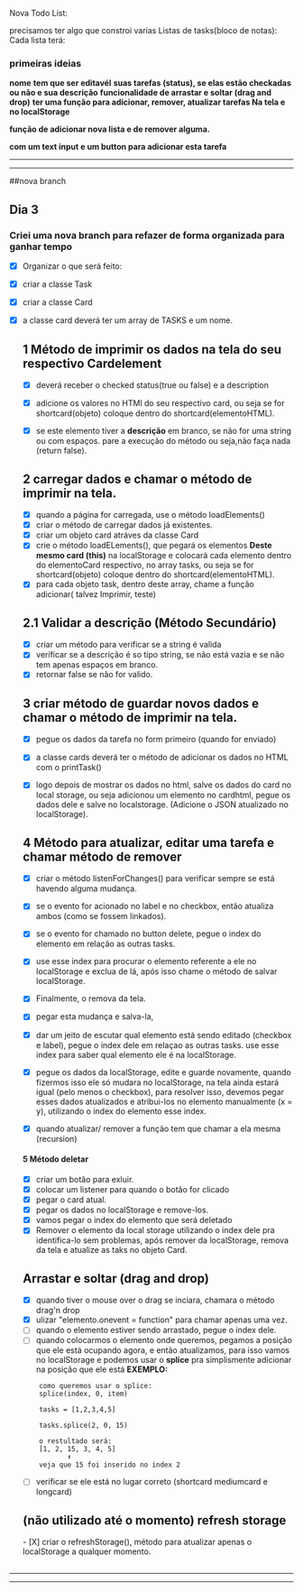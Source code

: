 Nova Todo List:

precisamos ter algo que constroi varias Listas de tasks(bloco de notas):
Cada lista terá:

<h3>primeiras ideias</h3>

**nome**
**tem que ser editavél**
**suas tarefas (status), se elas estão checkadas ou não e sua descrição**
**funcionalidade de arrastar e soltar (drag and drop)**
**ter uma função para adicionar, remover, atualizar tarefas Na tela e no localStorage** 

**função de adicionar nova lista e de remover alguma.**


**com um text input e um button para adicionar esta tarefa**

<hr>
<hr>

##nova branch

## Dia 3

<h3>Criei uma nova branch para refazer de forma organizada para ganhar tempo </h3>

    

- [X] Organizar o que será feito:
- [X] criar a classe Task
- [X] criar a classe Card
- [X] a classe card deverá ter um array de TASKS e um nome.

    

    <h2>1 Método de imprimir os dados na tela do seu respectivo Cardelement</h2>

    - [X] deverá receber o checked status(true ou false) e a description
    - [X] adicione os valores no HTMl do seu respectivo card, ou seja se for shortcard(objeto) coloque dentro do shortcard(elementoHTML).
    - [X] se este elemento tiver a **descrição** em branco, se não for uma string ou com espaços. pare a execução do método ou seja,não faça nada (return false).



    <h2> 2 carregar dados  e chamar o método de imprimir na tela.</h2>

    - [X] quando a página for carregada, use o método loadElements()
    - [x] criar o método de carregar dados já existentes.
    - [x] criar um objeto card atráves da classe Card
    - [x] crie o método loadELements(), que pegará os elementos **Deste mesmo card (this)**  na localStorage e colocará cada elemento dentro do elementoCard respectivo, no array tasks, ou seja se for shortcard(objeto) coloque dentro do shortcard(elementoHTML).
    - [x] para cada objeto task, dentro deste array, chame a função adicionar( talvez Imprimir, teste)

    <h2> 2.1 Validar a descrição (Método Secundário) </h2>

    - [X] criar um método para verificar se a string é valida
    - [X] verificar se a descrição é so tipo string, se não está  vazia e se não tem apenas espaços em branco.
    - [X] retornar false se não for valido.

    <h2>3 criar método de guardar novos dados e chamar o método de imprimir na tela.</h2>

    - [X] pegue os dados da tarefa no form primeiro (quando for enviado)
    - [X] a classe cards deverá ter o método de adicionar  os dados no HTML com  o printTask()
    - [X] logo depois de mostrar os dados no html, salve os dados do card no local storage, ou seja adicionou um elemento no cardhtml, pegue os dados dele e salve no localstorage. (Adicione o JSON atualizado no localStorage).


    

    <h2> 4 Método para atualizar, editar uma tarefa e chamar método de remover </h2>

    - [x] criar o método listenForChanges() para verificar sempre se está havendo alguma mudança.
    - [x] se o evento for acionado no label e no checkbox, então atualiza ambos (como se fossem linkados).
    - [x] se o evento for chamado no button delete, pegue o index do elemento em relação as outras tasks.

    - [X] use esse index para procurar o elemento referente a ele no localStorage e exclua de lá, após isso chame o método de salvar localStorage.

    - [X] Finalmente, o remova da tela.

    - [X] pegar esta mudança e salva-la, 
    - [X] dar um jeito de escutar qual elemento está sendo editado (checkbox e label), pegue o index dele em relaçao as outras tasks. use esse index para saber qual elemento ele é na localStorage.
    - [X] pegue os dados da localStorage, edite e guarde novamente, quando fizermos isso ele só mudara no localStorage, na tela ainda estará igual (pelo menos o checkbox), para resolver isso, devemos pegar esses dados atualizados e atribui-los no elemento manualmente (x = y), utilizando o index do elemento esse index.

    - [X] quando atualizar/ remover a função tem que chamar a ela mesma (recursion)


   <h4> 5 Método deletar</h4>

    - [X] criar um botão para exluir.
    - [X] colocar um listener para quando o botão for clicado
    - [X] pegar o card atual.
    - [X] pegar os dados no localStorage e remove-los.
    - [X] vamos pegar o index do elemento que será deletado
    - [X] Remover o elemento da local storage utilizando o index dele pra identifica-lo sem problemas, após remover da localStorage, remova da tela e atualize as taks no objeto Card.

    <h2>Arrastar e soltar (drag and drop)</h2>

    - [x] quando tiver o mouse over o  drag se inciara, chamara o método drag'n drop
    - [x] ulizar "elemento.onevent = function" para chamar apenas uma vez.
    - [ ] quando o elemento estiver sendo arrastado, pegue o index dele.
    - [ ] quando colocarmos o elemento onde queremos, pegamos a posição que ele está ocupando agora, e então atualizamos, para isso vamos no localStorage e podemos usar o **splice** pra simplismente adicionar na posição que ele está
    **EXEMPLO:**

    ```
        como queremos usar o splice:
        splice(index, 0, item)          

        tasks = [1,2,3,4,5]

        tasks.splice(2, 0, 15)

        o restultado será:
        [1, 2, 15, 3, 4, 5]
               ⬆
        veja que 15 foi inserido no index 2

    ```

    - [ ] verificar se ele está no lugar correto (shortcard mediumcard e longcard)

    <h2> (não utilizado até o momento) refresh storage</h2>
    - [X] criar o refreshStorage(), método para atualizar apenas o localStorage a qualquer momento.

    <h2>
<hr>
<hr>

